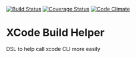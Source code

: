 [![Build Status](https://travis-ci.org/xlr8runner/xcodebuild-helper.svg?branch=master)](https://travis-ci.org/xlr8runner/xcodebuild-helper)
[![Coverage Status](https://coveralls.io/repos/github/xlr8runner/xcodebuild-helper/badge.svg?branch=master)](https://coveralls.io/github/xlr8runner/xcodebuild-helper?branch=master)
[![Code Climate](https://codeclimate.com/github/xlr8runner/xcodebuild-helper/badges/gpa.svg)](https://codeclimate.com/github/xlr8runner/xcodebuild-helper)

# XCode Build Helper
DSL to help call xcode CLI more easily


